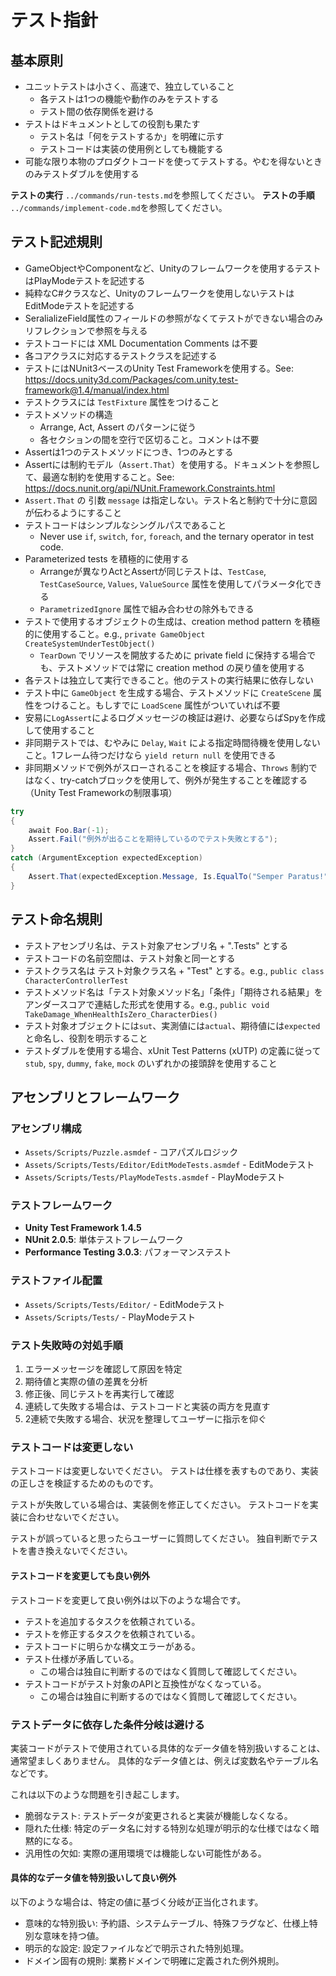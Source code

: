 # テスト指針

## 基本原則

- ユニットテストは小さく、高速で、独立していること
  - 各テストは1つの機能や動作のみをテストする
  - テスト間の依存関係を避ける
- テストはドキュメントとしての役割も果たす
  - テスト名は「何をテストするか」を明確に示す
  - テストコードは実装の使用例としても機能する
- 可能な限り本物のプロダクトコードを使ってテストする。やむを得ないときのみテストダブルを使用する

**テストの実行** `../commands/run-tests.md`を参照してください。
**テストの手順** `../commands/implement-code.md`を参照してください。

## テスト記述規則

- GameObjectやComponentなど、Unityのフレームワークを使用するテストはPlayModeテストを記述する
- 純粋なC#クラスなど、Unityのフレームワークを使用しないテストはEditModeテストを記述する
- SeralializeField属性のフィールドの参照がなくてテストができない場合のみリフレクションで参照を与える
- テストコードには XML Documentation Comments は不要
- 各コアクラスに対応するテストクラスを記述する
- テストにはNUnit3ベースのUnity Test Frameworkを使用する。See: https://docs.unity3d.com/Packages/com.unity.test-framework@1.4/manual/index.html
- テストクラスには `TestFixture` 属性をつけること
- テストメソッドの構造
  - Arrange, Act, Assert のパターンに従う
  - 各セクションの間を空行で区切ること。コメントは不要
- Assertは1つのテストメソッドにつき、1つのみとする
- Assertには制約モデル（`Assert.That`）を使用する。ドキュメントを参照して、最適な制約を使用すること。See: https://docs.nunit.org/api/NUnit.Framework.Constraints.html
- `Assert.That` の 引数 `message` は指定しない。テスト名と制約で十分に意図が伝わるようにすること
- テストコードはシンプルなシングルパスであること
  - Never use `if`, `switch`, `for`, `foreach`, and the ternary operator in test code.
- Parameterized tests を積極的に使用する
  - Arrangeが異なりActとAssertが同じテストは、`TestCase`, `TestCaseSource`, `Values`, `ValueSource` 属性を使用してパラメータ化できる
  - `ParametrizedIgnore` 属性で組み合わせの除外もできる
- テストで使用するオブジェクトの生成は、creation method pattern を積極的に使用すること。e.g., `private GameObject CreateSystemUnderTestObject()`
  - `TearDown` でリソースを開放するために private field に保持する場合でも、テストメソッドでは常に creation method の戻り値を使用する
- 各テストは独立して実行できること。他のテストの実行結果に依存しない
- テスト中に `GameObject` を生成する場合、テストメソッドに `CreateScene` 属性をつけること。もしすでに `LoadScene` 属性がついていれば不要
- 安易に`LogAssert`によるログメッセージの検証は避け、必要ならばSpyを作成して使用すること
- 非同期テストでは、むやみに `Delay`, `Wait` による指定時間待機を使用しないこと。1フレーム待つだけなら `yield return null` を使用できる
- 非同期メソッドで例外がスローされることを検証する場合、`Throws` 制約ではなく、try-catchブロックを使用して、例外が発生することを確認する（Unity Test Frameworkの制限事項）
```csharp
try
{
    await Foo.Bar(-1);
    Assert.Fail("例外が出ることを期待しているのでテスト失敗とする");
}
catch (ArgumentException expectedException)
{
    Assert.That(expectedException.Message, Is.EqualTo("Semper Paratus!"));
}
```

## テスト命名規則

- テストアセンブリ名は、テスト対象アセンブリ名 + ".Tests" とする
- テストコードの名前空間は、テスト対象と同一とする
- テストクラス名は テスト対象クラス名 + "Test" とする。e.g., `public class CharacterControllerTest`
- テストメソッド名は「テスト対象メソッド名」「条件」「期待される結果」をアンダースコアで連結した形式を使用する。e.g., `public void TakeDamage_WhenHealthIsZero_CharacterDies()`
- テスト対象オブジェクトには`sut`、実測値には`actual`、期待値には`expected`と命名し、役割を明示すること
- テストダブルを使用する場合、xUnit Test Patterns (xUTP) の定義に従って `stub`, `spy`, `dummy`, `fake`, `mock` のいずれかの接頭辞を使用すること

## アセンブリとフレームワーク

### アセンブリ構成
- `Assets/Scripts/Puzzle.asmdef` - コアパズルロジック
- `Assets/Scripts/Tests/Editor/EditModeTests.asmdef` - EditModeテスト
- `Assets/Scripts/Tests/PlayModeTests.asmdef` - PlayModeテスト

### テストフレームワーク
- **Unity Test Framework 1.4.5**
- **NUnit 2.0.5**: 単体テストフレームワーク
- **Performance Testing 3.0.3**: パフォーマンステスト

### テストファイル配置
- `Assets/Scripts/Tests/Editor/` - EditModeテスト
- `Assets/Scripts/Tests/` - PlayModeテスト

### テスト失敗時の対処手順

1. エラーメッセージを確認して原因を特定 
2. 期待値と実際の値の差異を分析 
3. 修正後、同じテストを再実行して確認 
4. 連続して失敗する場合は、テストコードと実装の両方を見直す 
5. 2連続で失敗する場合、状況を整理してユーザーに指示を仰ぐ

### テストコードは変更しない

テストコードは変更しないでください。
テストは仕様を表すものであり、実装の正しさを検証するためのものです。

テストが失敗している場合は、実装側を修正してください。
テストコードを実装に合わせないでください。

テストが誤っていると思ったらユーザーに質問してください。
独自判断でテストを書き換えないでください。

#### テストコードを変更しても良い例外

テストコードを変更して良い例外は以下のような場合です。

- テストを追加するタスクを依頼されている。
- テストを修正するタスクを依頼されている。
- テストコードに明らかな構文エラーがある。
- テスト仕様が矛盾している。
    - この場合は独自に判断するのではなく質問して確認してください。
- テストコードがテスト対象のAPIと互換性がなくなっている。
    - この場合は独自に判断するのではなく質問して確認してください。

### テストデータに依存した条件分岐は避ける

実装コードがテストで使用されている具体的なデータ値を特別扱いすることは、通常望ましくありません。
具体的なデータ値とは、例えば変数名やテーブル名などです。

これは以下のような問題を引き起こします。

- 脆弱なテスト: テストデータが変更されると実装が機能しなくなる。
- 隠れた仕様: 特定のデータ名に対する特別な処理が明示的な仕様ではなく暗黙的になる。
- 汎用性の欠如: 実際の運用環境では機能しない可能性がある。

#### 具体的なデータ値を特別扱いして良い例外

以下のような場合は、特定の値に基づく分岐が正当化されます。

- 意味的な特別扱い: 予約語、システムテーブル、特殊フラグなど、仕様上特別な意味を持つ値。
- 明示的な設定: 設定ファイルなどで明示された特別処理。
- ドメイン固有の規則: 業務ドメインで明確に定義された例外規則。